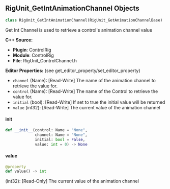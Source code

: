 ## RigUnit_GetIntAnimationChannel Objects

```python
class RigUnit_GetIntAnimationChannel(RigUnit_GetAnimationChannelBase)
```

Get Int Channel is used to retrieve a control's animation channel value

**C++ Source:**

- **Plugin**: ControlRig
- **Module**: ControlRig
- **File**: RigUnit_ControlChannel.h

**Editor Properties:** (see get_editor_property/set_editor_property)

- ``channel`` (Name):  [Read-Write] The name of the animation channel to retrieve the value for.
- ``control`` (Name):  [Read-Write] The name of the Control to retrieve the value for.
- ``initial`` (bool):  [Read-Write] If set to true the initial value will be returned
- ``value`` (int32):  [Read-Write] The current value of the animation channel

<a id="unreal.RigUnit_GetIntAnimationChannel.__init__"></a>

#### __init__

```python
def __init__(control: Name = "None",
             channel: Name = "None",
             initial: bool = False,
             value: int = 0) -> None
```

<a id="unreal.RigUnit_GetIntAnimationChannel.value"></a>

#### value

```python
@property
def value() -> int
```

(int32):  [Read-Only] The current value of the animation channel

<a id="unreal.RigUnit_GetVector2DAnimationChannel"></a>